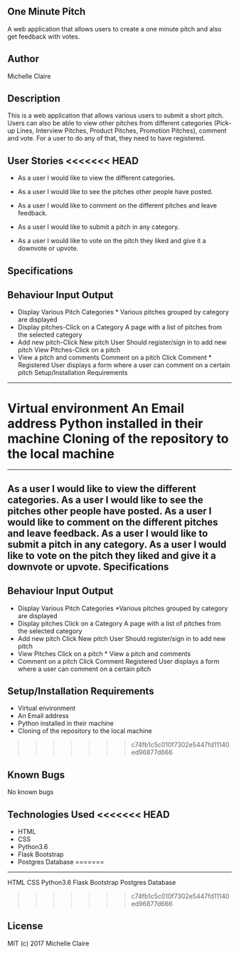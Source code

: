One Minute Pitch
----
A web application that allows users to create a one minute pitch and also get feedback with votes.

Author
----
Michelle Claire

Description
----
This is a web application that allows various users to submit a short pitch. Users can also be able to view other pitches from different categories (Pick-up Lines, Interview Pitches, Product Pitches, Promotion Pitches), comment and vote. For a user to do any of that, they need to have registered.

User Stories
<<<<<<< HEAD
----
* As a user I would like to view the different categories. 
* As a user I would like to see the pitches other people have posted. 

* As a user I would like to comment on the different pitches and leave feedback. 
* As a user I would like to submit a pitch in any category. 
* As a user I would like to vote on the pitch they liked and give it a downvote or upvote. 

Specifications
----
Behaviour	Input	Output
----------
 * Display Various Pitch Categories	* Various pitches grouped by category are displayed
* Display pitches-Click on a Category	A page with a list of pitches from the selected category
* Add new pitch-Click New pitch	User Should register/sign in to add new pitch
View Pitches-Click on a pitch	
* View a pitch and comments
Comment on a pitch	Click Comment	* Registered User displays a form where a user can comment on a certain pitch
Setup/Installation Requirements
------
Virtual environment
An Email address
Python installed in their machine
Cloning of the repository to the local machine
=======
---
As a user I would like to view the different categories.
As a user I would like to see the pitches other people have posted.
As a user I would like to comment on the different pitches and leave feedback.
As a user I would like to submit a pitch in any category.
As a user I would like to vote on the pitch they liked and give it a downvote or upvote.
Specifications
----
Behaviour	Input	Output
---
* Display Various Pitch Categories	*Various pitches grouped by category are displayed
* Display pitches	Click on a Category	A page with a list of pitches from the selected category
* Add new pitch	Click New pitch	User Should register/sign in to add new pitch
* View Pitches	Click on a pitch	* View a pitch and comments
* Comment on a pitch	Click Comment	Registered User displays a form where a user can comment on a certain pitch

Setup/Installation Requirements
----
* Virtual environment
* An Email address
* Python installed in their machine
* Cloning of the repository to the local machine
>>>>>>> c74fb1c5c010f7302e5447fd11140ed96877d666

Known Bugs
---
No known bugs

Technologies Used
<<<<<<< HEAD
-----
* HTML
* CSS
* Python3.6
* Flask Bootstrap 
* Postgres Database
=======
----
HTML
CSS
Python3.6
Flask
Bootstrap
Postgres Database
>>>>>>> c74fb1c5c010f7302e5447fd11140ed96877d666

License
---
MIT (c) 2017 Michelle Claire